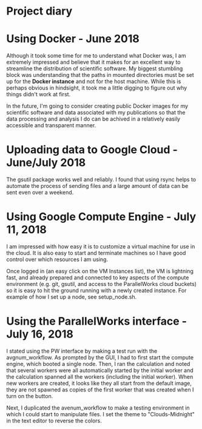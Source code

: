 # Project diary

# Using Docker - June 2018

Although it took some time for me to understand what Docker was,
I am extremely impressed and believe that it makes for an excellent
way to streamline the distribution of scientific software.  My
biggest stumbling block was understanding that the paths in mounted
directories must be set up for the **Docker instance** and not for
the host machine.  While this is perhaps obvious in hindsight, it
took me a little digging to figure out why things didn't work at
first.

In the future, I'm going to consider creating public Docker images
for my scientific software and data associated with my publications
so that the data processing and analysis I do can be achived in a
relatively easily accessible and transparent manner.

# Uploading data to Google Cloud - June/July 2018

The gsutil package works well and reliably.  I found that using rsync
helps to automate the process of sending files and a large amount of
data can be sent even over a weekend.

# Using Google Compute Engine - July 11, 2018

I am impressed with how easy it is to customize a virtual machine for
use in the cloud.  It is also easy to start and terminate machines
so I have good control over which resources I am using.

Once logged in (an easy click on the VM Instances list), the VM is
lightning fast, and already prepared and connected to key aspects
of the compute environment (e.g. git, gsutil, and access to the
ParallelWorks cloud buckets) so it is easy to hit the ground running
with a newly created instance.  For example of how I set up a node,
see setup_node.sh.

# Using the ParallelWorks interface - July 16, 2018

I stated using the PW interface by making a test run with the avgnum_workflow.
As prompted by the GUI, I had to first start the compute engine, which booted
a single node.  Then, I ran the calculation and noted that several workers
were all automatically started by the initial worker and the calculation
spanned all the workers (including the initial worker).  When new workers
are created, it looks like they all start from the default image, they are
not spawned as copies of the first worker that was created when I turn on
the button.

Next, I duplicated the avenum_workflow to make a testing environment in which
I could start to manipulate files.  I set the theme to "Clouds-Midnight" in the text editor to reverse the colors.
